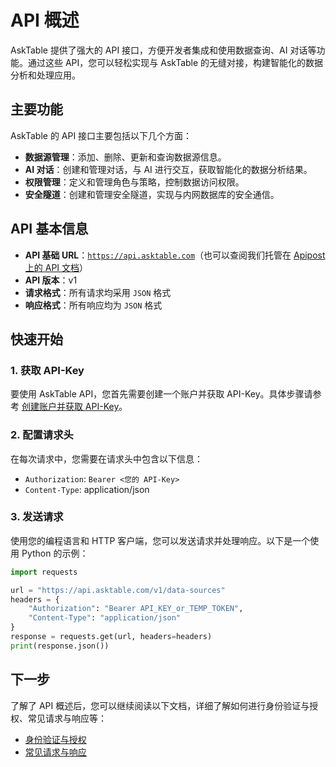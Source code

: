 # API 概述

AskTable 提供了强大的 API 接口，方便开发者集成和使用数据查询、AI 对话等功能。通过这些 API，您可以轻松实现与 AskTable 的无缝对接，构建智能化的数据分析和处理应用。


## 主要功能

AskTable 的 API 接口主要包括以下几个方面：

- **数据源管理**：添加、删除、更新和查询数据源信息。
- **AI 对话**：创建和管理对话，与 AI 进行交互，获取智能化的数据分析结果。
- **权限管理**：定义和管理角色与策略，控制数据访问权限。
- **安全隧道**：创建和管理安全隧道，实现与内网数据库的安全通信。

## API 基本信息

- **API 基础 URL**：[`https://api.asktable.com`](https://api.asktable.com)（也可以查阅我们托管在 [Apipost 上的 API 文档](https://doc.apipost.net/docs/detail/34d9c0938004000?target_id=0)）
- **API 版本**：v1
- **请求格式**：所有请求均采用 `JSON` 格式
- **响应格式**：所有响应均为 `JSON` 格式

## 快速开始

### 1. 获取 API-Key

要使用 AskTable API，您首先需要创建一个账户并获取 API-Key。具体步骤请参考 [创建账户并获取 API-Key](../quick-start/create-account-and-get-api-token.md)。

### 2. 配置请求头

在每次请求中，您需要在请求头中包含以下信息：

- `Authorization`: `Bearer <您的 API-Key>`
- `Content-Type`: application/json

### 3. 发送请求

使用您的编程语言和 HTTP 客户端，您可以发送请求并处理响应。以下是一个使用 Python 的示例：

```python
import requests

url = "https://api.asktable.com/v1/data-sources"
headers = {
    "Authorization": "Bearer API_KEY_or_TEMP_TOKEN",
    "Content-Type": "application/json"
}
response = requests.get(url, headers=headers)
print(response.json())
```

## 下一步

了解了 API 概述后，您可以继续阅读以下文档，详细了解如何进行身份验证与授权、常见请求与响应等：

- [身份验证与授权](./authentication-and-authorization.md)
- [常见请求与响应](./common-requests-and-responses.md)
